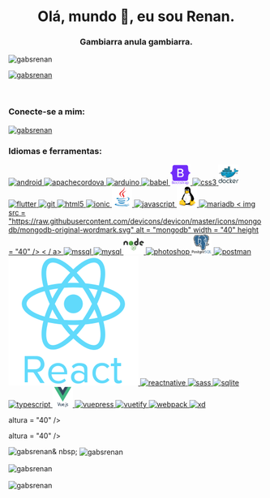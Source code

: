 <h1 align = "center"> Olá, mundo 👋, eu sou Renan. </h1>
<h3 align = "center"> Gambiarra anula gambiarra. </h3>

<p align = "left"> <img src = "https : //komarev.com/ghpvc/? username = gabsrenan & label = Profile% 20views & color = 0e75b6 & style = flat "alt =" gabsrenan "/> </p>

<p align =" left "> <a href =" https: // github.com/ryo-ma/github-profile-trophy"><img src = "https://github-profile-trophy.vercel.app/?username=gabsrenan" alt = "gabsrenan" /> </a> </p>

<p align = "left"> <a href="https://twitter.com/" target="blank"> <img src = "https://img.shields.io/twitter/follow /? logo = twitter & style = for-the-badge "alt =""/> </a> </p>

<h3 align =" left "> Conecte-se a mim: </h3>
<p align =" left ">
<a href="https://instagram.com/gabsrenan" target="blank"> <img align = "center" src = "https://cdn.jsdelivr.net/npm/simple-icons@3.0.1 /icons/instagram.svg "alt =" gabsrenan "height =" 30 "width =" 40 "/> </a>
</p>

<h3 align =" left "> Idiomas e ferramentas: </h3>
<p align = "left"> <a href="https://developer.android.com" target="_blank"> <img src = "https://raw.githubusercontent.com/devicons/devicon/master/ icons / android / android-original-wordmark.svg "alt =" android "width =" 40 "height =" 40 "/> </a> <a href =" https://cordova.apache.org/ "target = "_ blank"> <img src = "https://www.vectorlogo.zone/logos/apache_cordova/apache_cordova-icon.svg" alt = "apachecordova" width = "40" height = "40" /> </ a > <a href="https://www.arduino.cc/" target="_blank"> <img src = "https://cdn.worldvectorlogo.com/logos/arduino-1.svg" alt = "arduino "width = "40" height = "40" /> </a> <a href="https://babeljs.io/" target="_blank"> <img src = "https://www.vectorlogo.zone /logos/babeljs/babeljs-icon.svg "alt =" babel "width =" 40 "height =" 40 "/> </a> <a href =" https://getbootstrap.com "target =" _ blank " > <img src = "https://raw.githubusercontent.com/devicons/devicon/master/icons/bootstrap/bootstrap-plain-wordmark.svg" alt = "bootstrap" width = "40" height = "40" / > </a> <a href="https://www.w3schools.com/css/" target="_blank"> <img src = "https: //raw.githubusercontent.com / devicons / devicon / master / icons / css3 / css3-original-wordmark.svg "alt =" css3 "width =" 40 "height =" 40 "/> </a> <a href =" https: // www.docker.com/ "target =" _ blank "> <img src =" https://raw.githubusercontent.com/devicons/devicon/master/icons/docker/docker-original-wordmark.svg "alt =" docker "width =" 40 "height =" 40 "/> </a> <a href="https://flutter.dev" target="_blank"> <img src =" https://www.vectorlogo.zone /logos/flutterio/flutterio-icon.svg "alt =" flutter "width =" 40 "height =" 40 "/> </a> <a href =" https://git-scm.com/ "target = "_blank"><img src = "https://www.vectorlogo.zone/logos/git-scm/git-scm-icon.svg" alt = "git" width = "40" height = "40" /> </a> <a href="https://www.w3.org/html/" target="_blank"> <img src = "https://raw.githubusercontent.com/devicons/devicon/master/icons/html5/html5 -original-wordmark.svg "alt =" html5 "width =" 40 "height =" 40 "/> </a> <a href="https://ionicframework.com" target="_blank"> <img src = "https://upload.wikimedia.org/wikipedia/commons/d/d1/Ionic_Logo.svg" alt = "ionic" width = "40" height = "40" /> </a> <a href = " https://www.java.com "target = "_ blank"> <img src = "https://raw.githubusercontent.com/devicons/devicon/master/icons/java/java-original.svg" alt = "java" width = "40" height = " 40 "/> </a> <a href="https://developer.mozilla.org/en-US/docs/Web/JavaScript" target="_blank"> <img src =" https: // raw. githubusercontent.com/devicons/devicon/master/icons/javascript/javascript-original.svg "alt =" javascript "width =" 40 "height =" 40 "/> </a> <a href =" https: // www.linux.org/ "target =" _ blank "> <img src =" https://raw.githubusercontent.com/devicons/devicon/master/icons/linux/linux-original.svg "alt =" linux "largura = "40"height = "40" /> </a> <a href="https://mariadb.org/" target="_blank"> <img src = "https://www.vectorlogo.zone/logos/mariadb/ mariadb-icon.svg "alt =" mariadb "width =" 40 "height =" 40 "/> </a> <a href="https://www.mongodb.com/" target="_blank"> < img src = "https://raw.githubusercontent.com/devicons/devicon/master/icons/mongodb/mongodb-original-wordmark.svg" alt = "mongodb" width = "40" height = "40" /> < / a> <a href="https://www.microsoft.com/en-us/sql-server" target="_blank"> <img src = "https://cdn.worldvectorlogo.com/logos/microsoft -sql-server.svg "alt = "mssql" width = "40" height = "40" /> </a> <a href="https://www.mysql.com/" target="_blank"> <img src = "https: //raw.githubusercontent.com/devicons/devicon/master/icons/mysql/mysql-original-wordmark.svg "alt =" mysql "width =" 40 "height =" 40 "/> </a> <a href = "https://nodejs.org" target = "_ blank"> <img src = "https://raw.githubusercontent.com/devicons/devicon/master/icons/nodejs/nodejs-original-wordmark.svg" alt = "nodejs" width = "40" height = "40" /> </a> <a href="https://www.photoshop.com/en" target="_blank"> <img src = "https: //cru.githubusercontent.com/devicons/devicon/master/icons/photoshop/photoshop-line.svg "alt =" photoshop "width =" 40 "height =" 40 "/> </a> <a href =" https: // www.postgresql.org "target =" _ blank "> <img src =" https://raw.githubusercontent.com/devicons/devicon/master/icons/postgresql/postgresql-original-wordmark.svg "alt =" postgresql " width = "40" height = "40" /> </a> <a href="https://postman.com" target="_blank"> <img src = "https://www.vectorlogo.zone/ logos / getpostman / getpostman-icon.svg "alt =" postman "width =" 40 "height =" 40 "/> </a> <a href =" https://reactjs.org/ "target = "_ blank"> <img src = "https://raw.githubusercontent.com/devicons/devicon/master/icons/react/react-original-wordmark.svg" alt = "react" largura = "40" altura = "40" /> </a> <a href="https://reactnative.dev/" target="_blank"> <img src = "https://reactnative.dev/img/header_logo.svg" alt = "reactnative" width = "40" height = "40" /> </a> <a href="https://sass-lang.com" target="_blank"> <img src = "https: // raw.githubusercontent.com/devicons/devicon/master/icons/sass/sass-original.svg "alt =" sass "width =" 40 "height =" 40 "/> </a> <a href ="https://www.sqlite.org/ "target =" _ blank "> <img src =" https://www.vectorlogo.zone/logos/sqlite/sqlite-icon.svg "alt =" sqlite "width =" 40 "height =" 40 "/> </a> <a href="https://www.typescriptlang.org/" target="_blank"> <img src =" https://raw.githubusercontent.com/ devicons / devicon / master / icons / typescript / typescript-original.svg "alt =" typescript "width =" 40 "height =" 40 "/> </a> <a href =" https://vuejs.org/ "target =" _ blank "> <img src =" https://raw.githubusercontent.com/devicons/devicon/master/icons/vuejs/vuejs-original-wordmark.svg "alt =" vuejs "width =" 40 " altura = "40"/> </a> <a href="https://vuepress.vuejs.org/" target="_blank"> <img src = "https://raw.githubusercontent.com/AliasIO/wappalyzer/master/src /drivers/webextension/images/icons/VuePress.svg "alt =" vuepress "width =" 40 "height =" 40 "/> </a> <a href =" https://vuetifyjs.com/en/ " target = "_ blank"> <img src = "https://bestofjs.org/logos/vuetify.svg" alt = "vuetify" width = "40" height = "40" /> </a> <a href = "https://webpack.js.org" target = "_ blank"> <img src = "https: //raw.githubusercontent.com / devicons / devicon / d00d0969292a6569d45b06d3f350f463a0107b0d / icons / webpack / webpack-original-wordmark.svg "alt =" webpack "width =" 40 "height =" 40 "/> </a> <a href =" https: // www.adobe.com/products/xd.html "target =" _ blank "> <img src =" https://cdn.worldvectorlogo.com/logos/adobe-xd.svg "alt =" xd "width =" 40 "height =" 40 "/> </a> </p>altura = "40" /> </a> </p>altura = "40" /> </a> </p>

<p> <img align = "left" src = "https://github-readme-stats.vercel.app/api/top-langs?username=gabsrenan&show_icons=true&locale=en&layout=compact" alt = "gabsrenan" /> </p>

<p> & nbsp; <img align = "center" src = "https://github-readme-stats.vercel.app/api?username=gabsrenan&show_icons=true&locale=en" alt = "gabsrenan" /> </p>

<p> <img align = "center" src = "https://github-readme-streak-stats.herokuapp.com/?user=gabsrenan&" alt = "gabsrenan" /> </p>
<p> <img align = "center" src = "https://github-readme-streak-stats.herokuapp.com/?user=gabsrenan&" alt = "gabsrenan" /> </p>
